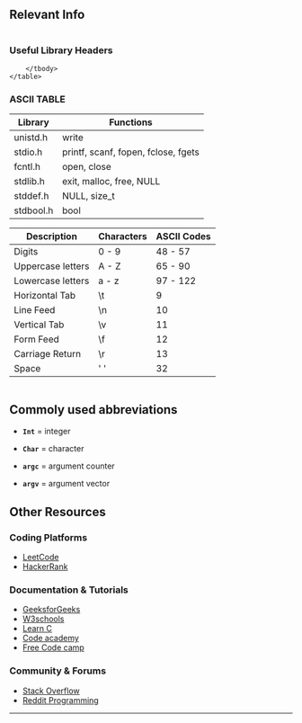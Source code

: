 ## Relevant Info

<div style="display: flex; flex-direction: row; justify-content: space-between;">

<div style="flex: 1; margin-right: 10px;">
    <h3>Useful Library Headers</h3>
    <table>
        <thead>
            <tr>
                <th>Library</th>
                <th>Functions</th>
            </tr>
        </thead>
        <tbody>
            <tr>
                <td>unistd.h</td>
                <td>write</td>
            </tr>
            <tr>
                <td>stdio.h</td>
                <td>printf, scanf, fopen, fclose, fgets</td>
            </tr>
            <tr>
                <td>fcntl.h</td>
                <td>open, close</td>
            </tr>
            <tr>
                <td>stdlib.h</td>
                <td>exit, malloc, free, NULL</td>
            </tr>
            <tr>
                <td>stddef.h</td>
                <td>NULL, size_t</td>
            </tr>
            <tr>
                <td>stdbool.h</td>
                <td>bool</td>
            </tr>
            
        </tbody>
    </table>
</div>

<div style="flex: 1;">
    <h3>ASCII TABLE</h3>
    <table>
        <thead>
            <tr>
                <th>Description</th>
                <th>Characters</th>
                <th>ASCII Codes</th>
            </tr>
        </thead>
        <tbody>
            <tr>
                <td>Digits</td>
                <td>0 - 9</td>
                <td>48 - 57</td>
            </tr>
            <tr>
                <td>Uppercase letters</td>
                <td>A - Z</td>
                <td>65 - 90</td>
            </tr>
            <tr>
                <td>Lowercase letters</td>
                <td>a - z</td>
                <td>97 - 122</td>
            </tr>
            <tr>
                <td>Horizontal Tab</td>
                <td>\t</td>
                <td>9</td>
            </tr>
            <tr>
                <td>Line Feed</td>
                <td>\n</td>
                <td>10</td>
            </tr>
            <tr>
                <td>Vertical Tab</td>
                <td>\v</td>
                <td>11</td>
            </tr>
            <tr>
                <td>Form Feed</td>
                <td>\f</td>
                <td>12</td>
            </tr>
            <tr>
                <td>Carriage Return</td>
                <td>\r</td>
                <td>13</td>
            </tr>
            <tr>
                <td>Space</td>
                <td>' '</td>
                <td>32</td>
            </tr>
        </tbody>
    </table>
</div>

</div>


## Commoly used abbreviations

- **`Int`** = integer

- **`Char`** = character

- **`argc`** = argument counter

- **`argv`** = argument vector



## Other Resources

### Coding Platforms
- [LeetCode](https://leetcode.com)
- [HackerRank](https://www.hackerrank.com)

### Documentation & Tutorials
- [GeeksforGeeks](https://www.geeksforgeeks.org)
- [W3schools](https://www.w3schools.com)
- [Learn C](https://www.learn-c.org/)
- [Code academy](https://www.codecademy.com/)
- [Free Code camp](https://www.freecodecamp.org/)

### Community & Forums
- [Stack Overflow](https://stackoverflow.com)
- [Reddit Programming](https://www.reddit.com/r/programming)





---
